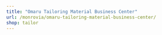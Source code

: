 ```yaml
---
title: "Omaru Tailoring Material Business Center"
url: /monrovia/omaru-tailoring-material-business-center/
shop: tailor
---
```

